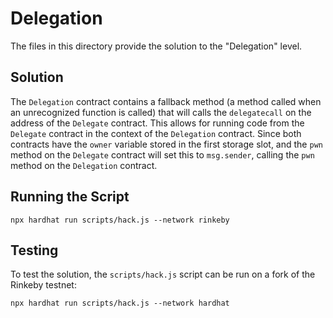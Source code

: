 # Delegation

The files in this directory provide the solution to the "Delegation" level.

## Solution
The `Delegation` contract contains a fallback method (a method called when an unrecognized function is called) that will calls the `delegatecall` on the address of the `Delegate` contract. This allows for running code from the `Delegate` contract in the context of the `Delegation` contract. Since both contracts have the `owner` variable stored in the first storage slot, and the `pwn` method on the `Delegate` contract will set this to `msg.sender`, calling the `pwn` method on the `Delegation` contract.

## Running the Script
```{bash}
npx hardhat run scripts/hack.js --network rinkeby
```

## Testing
To test the solution, the `scripts/hack.js` script can be run on a fork of the Rinkeby testnet:
```{bash}
npx hardhat run scripts/hack.js --network hardhat
```
